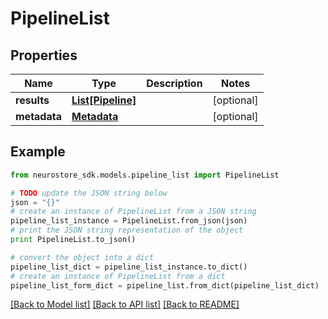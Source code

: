# PipelineList


## Properties
Name | Type | Description | Notes
------------ | ------------- | ------------- | -------------
**results** | [**List[Pipeline]**](Pipeline.md) |  | [optional] 
**metadata** | [**Metadata**](Metadata.md) |  | [optional] 

## Example

```python
from neurostore_sdk.models.pipeline_list import PipelineList

# TODO update the JSON string below
json = "{}"
# create an instance of PipelineList from a JSON string
pipeline_list_instance = PipelineList.from_json(json)
# print the JSON string representation of the object
print PipelineList.to_json()

# convert the object into a dict
pipeline_list_dict = pipeline_list_instance.to_dict()
# create an instance of PipelineList from a dict
pipeline_list_form_dict = pipeline_list.from_dict(pipeline_list_dict)
```
[[Back to Model list]](../README.md#documentation-for-models) [[Back to API list]](../README.md#documentation-for-api-endpoints) [[Back to README]](../README.md)



